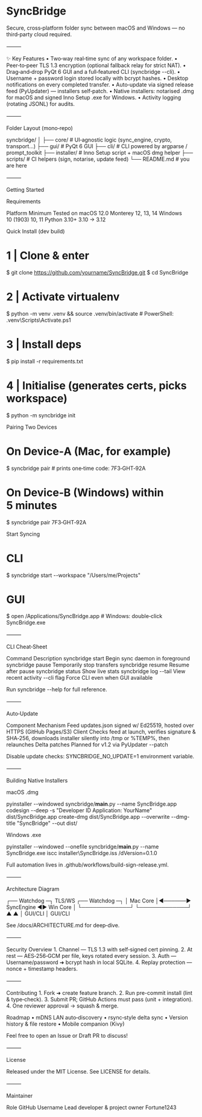 # SyncBridge

Secure, cross‑platform folder sync between macOS and Windows — no third‑party cloud required.

⸻

✨ Key Features
	•	Two‑way real‑time sync of any workspace folder.
	•	Peer‑to‑peer TLS 1.3 encryption (optional fallback relay for strict NAT).
	•	Drag‑and‑drop PyQt 6 GUI and a full‑featured CLI (syncbridge --cli).
	•	Username + password login stored locally with bcrypt hashes.
	•	Desktop notifications on every completed transfer.
	•	Auto‑update via signed release feed (PyUpdater) — installers self‑patch.
	•	Native installers: notarised .dmg for macOS and signed Inno Setup .exe for Windows.
	•	Activity logging (rotating JSONL) for audits.

⸻

Folder Layout (mono‑repo)

syncbridge/
│
├── core/        # UI‑agnostic logic (sync_engine, crypto, transport…)
├── gui/         # PyQt 6 GUI
├── cli/         # CLI powered by argparse / prompt_toolkit
├── installer/   # Inno Setup script + macOS dmg helper
├── scripts/     # CI helpers (sign, notarise, update feed)
└── README.md    # you are here


⸻

Getting Started

Requirements

Platform	Minimum	Tested on
macOS	12.0 Monterey	12, 13, 14
Windows	10 (1903)	10, 11
Python	3.10+	3.10 → 3.12

Quick Install (dev build)

# 1 | Clone & enter
$ git clone https://github.com/yourname/SyncBridge.git
$ cd SyncBridge

# 2 | Activate virtualenv
$ python -m venv .venv && source .venv/bin/activate  # PowerShell: .venv\Scripts\Activate.ps1

# 3 | Install deps
$ pip install -r requirements.txt

# 4 | Initialise (generates certs, picks workspace)
$ python -m syncbridge init

Pairing Two Devices

# On **Device‑A** (Mac, for example)
$ syncbridge pair   # prints one‑time code: 7F3‑GHT‑92A

# On **Device‑B** (Windows) within 5 minutes
$ syncbridge pair 7F3‑GHT‑92A

Start Syncing

# CLI
$ syncbridge start --workspace "/Users/me/Projects"

# GUI
$ open /Applications/SyncBridge.app   # Windows: double‑click SyncBridge.exe


⸻

CLI Cheat‑Sheet

Command	Description
syncbridge start	Begin sync daemon in foreground
syncbridge pause	Temporarily stop transfers
syncbridge resume	Resume after pause
syncbridge status	Show live stats
syncbridge log --tail	View recent activity
--cli flag	Force CLI even when GUI available

Run syncbridge --help for full reference.

⸻

Auto‑Update

Component	Mechanism
Feed	updates.json signed w/ Ed25519, hosted over HTTPS (GitHub Pages/S3)
Client	Checks feed at launch, verifies signature & SHA‑256, downloads installer silently into /tmp or %TEMP%, then relaunches
Delta patches	Planned for v1.2 via PyUpdater --patch

Disable update checks: SYNCBRIDGE_NO_UPDATE=1 environment variable.

⸻

Building Native Installers

macOS .dmg

pyinstaller --windowed syncbridge/__main__.py --name SyncBridge.app
codesign --deep -s "Developer ID Application: YourName" dist/SyncBridge.app
create-dmg dist/SyncBridge.app --overwrite --dmg-title "SyncBridge" --out dist/

Windows .exe

pyinstaller --windowed --onefile syncbridge/__main__.py --name SyncBridge.exe
iscc installer\SyncBridge.iss /dVersion=0.1.0

Full automation lives in .github/workflows/build-sign-release.yml.

⸻

Architecture Diagram

┌── Watchdog ─┐        TLS/WS        ┌── Watchdog ─┐
│  Mac Core   │◄──────▶ SyncEngine ◀▶  Win Core    │
└─────────────┘                      └─────────────┘
        ▲                                   ▲
        │ GUI/CLI                           │ GUI/CLI

See /docs/ARCHITECTURE.md for deep‑dive.

⸻

Security Overview
	1.	Channel — TLS 1.3 with self‑signed cert pinning.
	2.	At rest — AES‑256‑GCM per file, keys rotated every session.
	3.	Auth — Username/password ➜ bcrypt hash in local SQLite.
	4.	Replay protection — nonce + timestamp headers.

⸻

Contributing
	1.	Fork ➜ create feature branch.
	2.	Run pre-commit install (lint & type‑check).
	3.	Submit PR; GitHub Actions must pass (unit + integration).
	4.	One reviewer approval → squash & merge.

Roadmap
	•	mDNS LAN auto‑discovery
	•	rsync‑style delta sync
	•	Version history & file restore
	•	Mobile companion (Kivy)

Feel free to open an Issue or Draft PR to discuss!

⸻

License

Released under the MIT License. See LICENSE for details.

⸻

Maintainer

Role	GitHub Username
Lead developer & project owner	Fortune1243
